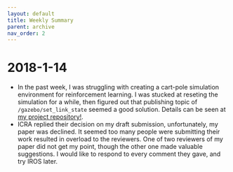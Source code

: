 ```yaml
---
layout: default
title: Weekly Summary
parent: archive
nav_order: 2
---
```


# 2018-1-14
- In the past week, I was struggling with creating a cart-pole simulation environment for reinforcement learning. I was stucked at reseting the simulation for a while, then figured out that publishing topic of `/gazebo/set_link_state` seemed a good solution. Details can be seen at [my project repository!](https://github.com/linZHank/invpend_experiment).
- ICRA replied their decision on my draft submission, unfortunately, my paper was declined. It seemed too many people were submitting their work resulted in overload to the reviewers. One of two reviewers of my paper did not get my point, though the other one made valuable suggestions. I would like to respond to every comment they gave, and try IROS later.
